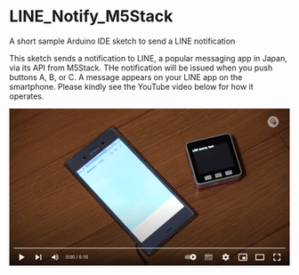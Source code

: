 # LINE_Notify_M5Stack
A short sample Arduino IDE sketch to send a LINE notification

This sketch sends a notification to LINE, a popular messaging app in Japan, via its API from M5Stack. THe notification will be issued when you push buttons A, B, or C. A message appears on your LINE app on the smartphone.
Please kindly see the YouTube video below for how it operates.

[!['Notifications generated in M5Stack are received on LINE app.'](thumbnail.png)](https://www.youtube.com/watch?v=iDcD2ouPaas)
